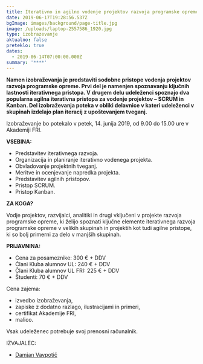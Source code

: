 ```yaml
---
title: Iterativno in agilno vodenje projektov razvoja programske opreme
date: 2019-06-17T19:28:56.537Z
bgImage: images/background/page-title.jpg
image: /uploads/laptop-2557586_1920.jpg
type: izobrazevanje
aktualno: false
preteklo: true
dates:
  - 2019-06-14T07:00:00.000Z
summary: '****'
---
```

**Namen izobraževanja je predstaviti sodobne pristope vodenja projektov razvoja programske opreme. Prvi del je namenjen spoznavanju ključnih lastnosti iterativnega pristopa. V drugem delu udeleženci spoznajo dva popularna agilna iterativna pristopa za vodenje projektov – SCRUM in Kanban. Del izobraževanja poteka v obliki delavnice v kateri udeleženci v skupinah izdelajo plan iteracij z upoštevanjem tveganj.**

Izobraževanje bo potekalo v petek, 14. junija 2019, od 9.00 do 15.00 ure v Akademiji FRI.

**VSEBINA:**

* Predstavitev iterativnega razvoja.
* Organizacija in planiranje iterativno vodenega projekta.
* Obvladovanje projektnih tveganj.
* Meritve in ocenjevanje napredka projekta.
* Predstavitev agilnih pristopov.
* Pristop SCRUM.
* Pristop Kanban.

**ZA KOGA?**

Vodje projektov, razvijalci, analitiki in drugi vključeni v projekte razvoja programske opreme, ki želijo spoznati ključne elemente iterativnega razvoja programske opreme v velikih skupinah in projektih kot tudi agilne pristope, ki so bolj primerni za delo v manjših skupinah.

**PRIJAVNINA:**

* Cena za posameznike: 300 € + DDV
* Člani Kluba alumnov UL: 240 € + DDV
* Člani Kluba alumnov UL FRI: 225 € + DDV
* Študenti: 70 € + DDV

Cena zajema:

* izvedbo izobraževanja,
* zapiske z dodatno razlago, ilustracijami in primeri,
* certifikat Akademije FRI,
* malico.

Vsak udeleženec potrebuje svoj prenosni računalnik. 

IZVAJALEC:

* [Damjan Vavpotič](https://akademijafri.si/izvajalci/damjan-vavpotic/)
